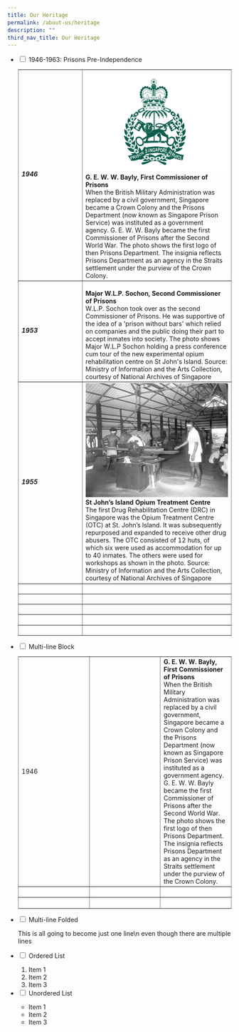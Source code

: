 ```yaml
---
title: Our Heritage
permalink: /about-us/heritage
description: ""
third_nav_title: Our Heritage
---
```


<ul class="jekyllcodex_accordion">
  <li>
    <input type="checkbox" id="accordion1">
    <label for="accordion1">1946-1963: Prisons Pre-Independence</label>
    <div>
<table style="width: 100%; border-collapse: collapse; border-style: hidden;" border="1">
<tbody>
<tr>
<td style="width: 30%;"><h5>1946</h5>
<td style="width: 70%;"><div class="container">
  <div class="row">
    <div class="col">
    <img src="/images/SPS75/1946.png" alt="" />
    </div>
    <div class="col">
      <strong>G. E. W. W. Bayly, First Commissioner of Prisons</strong><br />When the British Military Administration was replaced by a civil government, Singapore became a Crown Colony and the Prisons Department (now known as Singapore Prison Service) was instituted as a government agency. G. E. W. W. Bayly became the first Commissioner of Prisons after the Second World War. The photo shows the first logo of then Prisons Department. The insignia reflects Prisons Department as an agency in the Straits settlement under the purview of the Crown Colony.
    </div>
  </div>
<tr>
<td style="width: 30%;"><h5>1953</h5>
<td style="width: 70%;"><div class="container">
  <div class="row">
    <div class="col">
    <img src="/images/SPS75/1953_Sochon%20Second%20Comsr.jpeg" alt="" />
    </div>
    <div class="col">
      <strong>Major W.L.P. Sochon, Second Commissioner of Prisons</strong><br />W.L.P. Sochon took over as the second Commissioner of Prisons. He was supportive of the idea of a 'prison without bars' which relied on companies and the public doing their part to accept inmates into society. The photo shows Major W.L.P Sochon holding a press conference cum tour of the new experimental opium rehabilitation centre on St John's Island. Source: Ministry of Information and the Arts Collection, courtesy of National Archives of Singapore
    </div>
  </div>
<tr>
<td style="width: 30%;"><h5>1955</h5>
<td style="width: 70%;"><div class="container">
  <div class="row">
    <div class="col">
    <img src="/images/SPS75/1955.jpg" alt="" />
    </div>
    <div class="col">
      <strong>St John’s Island Opium Treatment Centre</strong><br />The first Drug Rehabilitation Centre (DRC) in Singapore was the Opium Treatment Centre (OTC) at St. John’s Island. It was subsequently repurposed and expanded to receive other drug abusers. The OTC consisted of 12 huts, of which six were used as accommodation for up to 40 inmates. The others were used for workshops as shown in the photo. Source: Ministry of Information and the Arts Collection, courtesy of National Archives of Singapore
    </div>
  </div>
<tr>
<td style="width: 27.2728%;">&nbsp;</td>
<td style="width: 72.7272%;">&nbsp;</td>
</tr>
<tr>
<td style="width: 27.2728%;">&nbsp;</td>
<td style="width: 72.7272%;">&nbsp;</td>
</tr>
<tr>
<td style="width: 27.2728%;">&nbsp;</td>
<td style="width: 72.7272%;">&nbsp;</td>
</tr>
<tr>
<td style="width: 27.2728%;">&nbsp;</td>
<td style="width: 72.7272%;">&nbsp;</td>
</tr>
<tr>
<td style="width: 27.2728%;">&nbsp;</td>
<td style="width: 72.7272%;">&nbsp;</td>
</tr>
</tbody>
</table>

</div>
	</li>  
  <li>
    <input type="checkbox" id="accordion2">
    <label for="accordion2">Multi-line Block</label>
    <div>
      <table style="width: 100%; border-collapse: collapse; border-style: hidden;" border="1">
<tbody>
<tr style="height: 18px;">
<td style="width: 33.3333%; height: 18px;">1946</td>
<td style="width: 33.3333%; height: 18px;"><img src="https://www.sps.gov.sg/images/default-source/module/timeline-sps75/g-e-w-w-bayly-1st-commissioner-of-prisons.png" alt="" /></td>
<td style="width: 33.3333%; height: 18px;"><strong>G. E. W. W. Bayly, First Commissioner of Prisons</strong><br />When the British Military Administration was replaced by a civil government, Singapore became a Crown Colony and the Prisons Department (now known as Singapore Prison Service) was instituted as a government agency. G. E. W. W. Bayly became the first Commissioner of Prisons after the Second World War. The photo shows the first logo of then Prisons Department. The insignia reflects Prisons Department as an agency in the Straits settlement under the purview of the Crown Colony.</td>
</tr>
<tr style="height: 18px;">
<td style="width: 33.3333%; height: 18px;">&nbsp;</td>
<td style="width: 33.3333%; height: 18px;">&nbsp;</td>
<td style="width: 33.3333%; height: 18px;">&nbsp;</td>
</tr>
<tr style="height: 18px;">
<td style="width: 33.3333%; height: 18px;">&nbsp;</td>
<td style="width: 33.3333%; height: 18px;">&nbsp;</td>
<td style="width: 33.3333%; height: 18px;">&nbsp;</td>
</tr>
</tbody>
</table>
    </div>
  </li>
  <li>
    <input type="checkbox" id="accordion3">
    <label for="accordion3">Multi-line Folded</label>
    <div>
      <p>
        This is all going
        to become just one line\n even though there are multiple lines
      </p>
    </div>
  </li>
  <li>
    <input type="checkbox" id="accordion4">
    <label for="accordion4">Ordered List</label>
    <div>
      <ol>
        <li>Item 1</li>
        <li>Item 2</li>
        <li>Item 3</li>
      </ol>
    </div>
  </li>
    
  <li>
    <input type="checkbox" id="accordion5">
    <label for="accordion5">Unordered List</label>
    <div>
      <ul>
        <li>Item 1</li>
        <li>Item 2</li>
        <li>Item 3</li>
      </ul>
    </div>
  </li>
</ul>